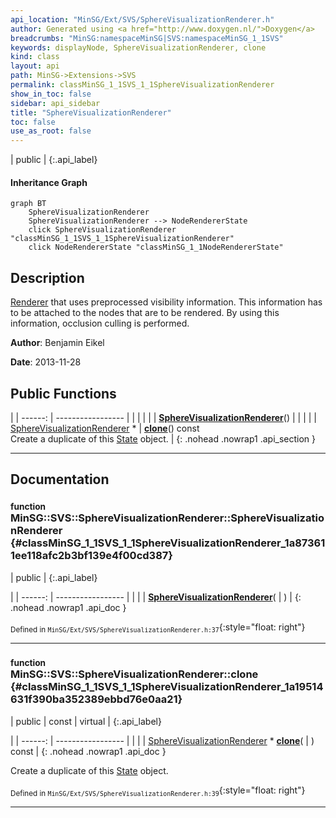 ```yaml
---
api_location: "MinSG/Ext/SVS/SphereVisualizationRenderer.h"
author: Generated using <a href="http://www.doxygen.nl/">Doxygen</a>
breadcrumbs: "MinSG:namespaceMinSG|SVS:namespaceMinSG_1_1SVS"
keywords: displayNode, SphereVisualizationRenderer, clone
kind: class
layout: api
path: MinSG->Extensions->SVS
permalink: classMinSG_1_1SVS_1_1SphereVisualizationRenderer
show_in_toc: false
sidebar: api_sidebar
title: "SphereVisualizationRenderer"
toc: false
use_as_root: false
---
```


| public |
{:.api_label}

#### Inheritance Graph

```mermaid
graph BT
	SphereVisualizationRenderer
	SphereVisualizationRenderer --> NodeRendererState
	click SphereVisualizationRenderer "classMinSG_1_1SVS_1_1SphereVisualizationRenderer"
	click NodeRendererState "classMinSG_1_1NodeRendererState"
```

## Description



 [Renderer](classMinSG_1_1SVS_1_1Renderer) that uses preprocessed visibility information. This information has to be attached to the nodes that are to be rendered. By using this information, occlusion culling is performed.



**Author**: Benjamin Eikel



**Date**: 2013-11-28





## Public Functions

|
| ------: | ----------------- |
|  | |
|  | **[SphereVisualizationRenderer](#classMinSG_1_1SVS_1_1SphereVisualizationRenderer_1a873611ee118afc2b3bf139e4f00cd387)**() |
|  | |
| [SphereVisualizationRenderer](classMinSG_1_1SVS_1_1SphereVisualizationRenderer) * | **[clone](#classMinSG_1_1SVS_1_1SphereVisualizationRenderer_1a19514631f390ba352389ebbd76e0aa21)**() const <br/> Create a duplicate of this [State](classMinSG_1_1State) object. |
{: .nohead .nowrap1 .api_section }


-------------------------------------------------------------------

## Documentation

### <small>function</small><br/> MinSG::SVS::SphereVisualizationRenderer::SphereVisualizationRenderer {#classMinSG_1_1SVS_1_1SphereVisualizationRenderer_1a873611ee118afc2b3bf139e4f00cd387}

| public |
{:.api_label}

|
| ------: | ----------------- |
|  |
|  **[SphereVisualizationRenderer](#classMinSG_1_1SVS_1_1SphereVisualizationRenderer_1a873611ee118afc2b3bf139e4f00cd387)**( |  ) |
{: .nohead .nowrap1 .api_doc }





<sub>Defined in `MinSG/Ext/SVS/SphereVisualizationRenderer.h:37`</sub>{:style="float: right"}

-------------------------------------------------------------------

### <small>function</small><br/> MinSG::SVS::SphereVisualizationRenderer::clone {#classMinSG_1_1SVS_1_1SphereVisualizationRenderer_1a19514631f390ba352389ebbd76e0aa21}

| public | const | virtual |
{:.api_label}

|
| ------: | ----------------- |
|  |
| [SphereVisualizationRenderer](classMinSG_1_1SVS_1_1SphereVisualizationRenderer) * **[clone](#classMinSG_1_1SVS_1_1SphereVisualizationRenderer_1a19514631f390ba352389ebbd76e0aa21)**( |  ) const |
{: .nohead .nowrap1 .api_doc }

Create a duplicate of this [State](classMinSG_1_1State) object.





<sub>Defined in `MinSG/Ext/SVS/SphereVisualizationRenderer.h:39`</sub>{:style="float: right"}

-------------------------------------------------------------------

